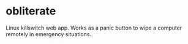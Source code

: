 # obliterate
Linux killswitch web app. Works as a panic button to wipe a computer remotely in emergency situations.
